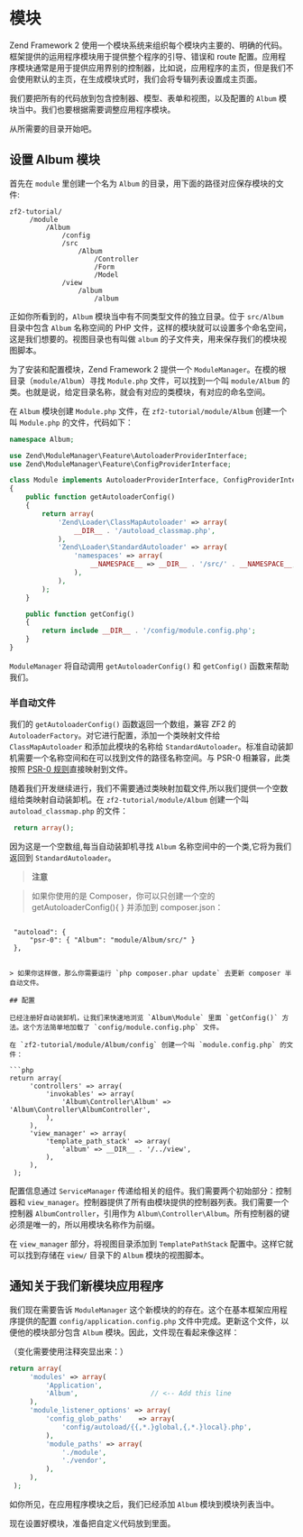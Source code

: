 # 模块

Zend Framework 2 使用一个模块系统来组织每个模块内主要的、明确的代码。框架提供的运用程序模块用于提供整个程序的引导、错误和 route 配置。应用程序模块通常是用于提供应用界别的控制器，比如说，应用程序的主页，但是我们不会使用默认的主页，在生成模块式时，我们会将专辑列表设置成主页面。

我们要把所有的代码放到包含控制器、模型、表单和视图，以及配置的 `Album` 模块当中。我们也要根据需要调整应用程序模块。

从所需要的目录开始吧。

## 设置 Album 模块

首先在 `module` 里创建一个名为 `Album` 的目录，用下面的路径对应保存模块的文件:

```
zf2-tutorial/
     /module
         /Album
             /config
             /src
                 /Album
                     /Controller
                     /Form
                     /Model
             /view
                 /album
                     /album
```

正如你所看到的，`Album` 模块当中有不同类型文件的独立目录。位于 `src/Album` 目录中包含 `Album` 名称空间的 PHP 文件，这样的模块就可以设置多个命名空间，这是我们想要的。视图目录也有叫做 `album` 的子文件夹，用来保存我们的模块视图脚本。

为了安装和配置模块，Zend Framework 2 提供一个 `ModuleManager`。在模的根目录（`module/Album`）寻找 `Module.php` 文件，可以找到一个叫 `module/Album` 的类。也就是说，给定目录名称，就会有对应的类模块，有对应的命名空间。

在 `Album` 模块创建 `Module.php` 文件，在 `zf2-tutorial/module/Album` 创建一个叫  `Module.php` 的文件，代码如下：

```php
namespace Album;

use Zend\ModuleManager\Feature\AutoloaderProviderInterface;
use Zend\ModuleManager\Feature\ConfigProviderInterface;

class Module implements AutoloaderProviderInterface, ConfigProviderInterface
{
    public function getAutoloaderConfig()
    {
        return array(
            'Zend\Loader\ClassMapAutoloader' => array(
                __DIR__ . '/autoload_classmap.php',
            ),
            'Zend\Loader\StandardAutoloader' => array(
                'namespaces' => array(
                    __NAMESPACE__ => __DIR__ . '/src/' . __NAMESPACE__,
                ),
            ),
        );
    }

    public function getConfig()
    {
        return include __DIR__ . '/config/module.config.php';
    }
}
```

`ModuleManager` 将自动调用 `getAutoloaderConfig()` 和 `getConfig()` 函数来帮助我们。

### 半自动文件

我们的 `getAutoloaderConfig()`  函数返回一个数组，兼容 ZF2 的 `AutoloaderFactory`。对它进行配置，添加一个类映射文件给 `ClassMapAutoloader` 和添加此模块的名称给 `StandardAutoloader`。标准自动装卸机需要一个名称空间和在可以找到文件的路径名称空间。与 PSR-0 相兼容，此类按照 [PSR-0 规则](https://github.com/php-fig/fig-standards/blob/master/accepted/PSR-0.md)直接映射到文件。

随着我们开发继续进行，我们不需要通过类映射加载文件,所以我们提供一个空数组给类映射自动装卸机。在 `zf2-tutorial/module/Album` 创建一个叫 `autoload_classmap.php` 的文件：

```php
 return array();
```

因为这是一个空数组,每当自动装卸机寻找 `Album` 名称空间中的一个类,它将为我们返回到 `StandardAutoloader`。

> **注意**

> 如果你使用的是 Composer，你可以只创建一个空的 getAutoloaderConfig(){ } 并添加到 composer.json：

> ```php
     "autoload": {
         "psr-0": { "Album": "module/Album/src/" }
     },
```

> 如果你这样做，那么你需要运行 `php composer.phar update` 去更新 composer 半自动文件。

## 配置

已经注册好自动装卸机，让我们来快速地浏览 `Album\Module` 里面 `getConfig()` 方法。这个方法简单地加载了 `config/module.config.php` 文件。

在 `zf2-tutorial/module/Album/config` 创建一个叫 `module.config.php` 的文件：

```php
return array(
     'controllers' => array(
         'invokables' => array(
             'Album\Controller\Album' => 'Album\Controller\AlbumController',
         ),
     ),
     'view_manager' => array(
         'template_path_stack' => array(
             'album' => __DIR__ . '/../view',
         ),
     ),
 );
```

配置信息通过 `ServiceManager` 传递给相关的组件。我们需要两个初始部分：控制器和 `view_manager`。控制器提供了所有由模块提供的控制器列表。我们需要一个控制器 `AlbumController`，引用作为 `Album\Controller\Album`。所有控制器的键必须是唯一的，所以用模块名称作为前缀。

在 `view_manager` 部分，将视图目录添加到 `TemplatePathStack` 配置中。这样它就可以找到存储在 `view/` 目录下的 `Album` 模块的视图脚本。

## 通知关于我们新模块应用程序

我们现在需要告诉 `ModuleManager` 这个新模块的的存在。这个在基本框架应用程序提供的配置 `config/application.config.php` 文件中完成。更新这个文件，以便他的模块部分包含 `Album` 模块。因此，文件现在看起来像这样：

（变化需要使用注释突显出来：）

```php
return array(
     'modules' => array(
         'Application',
         'Album',                  // <-- Add this line
     ),
     'module_listener_options' => array(
         'config_glob_paths'    => array(
             'config/autoload/{{,*.}global,{,*.}local}.php',
         ),
         'module_paths' => array(
             './module',
             './vendor',
         ),
     ),
 );
```

如你所见，在应用程序模块之后，我们已经添加 `Album` 模块到模块列表当中。

现在设置好模块，准备把自定义代码放到里面。
